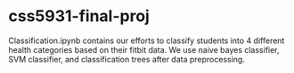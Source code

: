 # css5931-final-proj
Classification.ipynb contains our efforts to classify students into 4 different health categories based on their fitbit data. We use naive bayes classifier, SVM classifier, and classification trees after data preprocessing.
